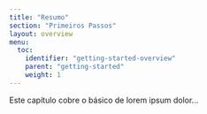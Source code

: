 ```yaml
---
title: "Resumo"
section: "Primeiros Passos"
layout: overview
menu:
  toc:
    identifier: "getting-started-overview"
    parent: "getting-started"
    weight: 1
---
```

Este capítulo cobre o básico de lorem ipsum dolor...
